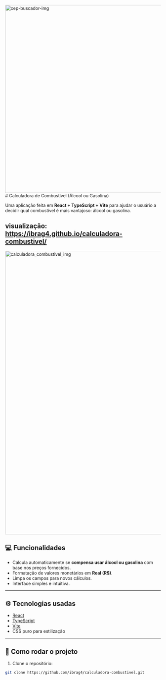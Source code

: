 <img width="1364" height="607" alt="cep-buscador-img" src="https://github.com/user-attachments/assets/3f66b699-cb80-4676-b24b-de40e1dbae47" /># Calculadora de Combustível (Álcool ou Gasolina)

Uma aplicação feita em **React + TypeScript + Vite** para ajudar o usuário a decidir qual combustível é mais vantajoso: álcool ou gasolina.

visualização: https://ibrag4.github.io/calculadora-combustivel/
---
<img width="1919" height="915" alt="calculadora_combustivel_img" src="https://github.com/user-attachments/assets/ed933c4e-4902-42ad-b829-5a2a1ad2f822" />


## 💻 Funcionalidades

- Calcula automaticamente se **compensa usar álcool ou gasolina** com base nos preços fornecidos.
- Formatação de valores monetários em **Real (R$)**.
- Limpa os campos para novos cálculos.
- Interface simples e intuitiva.

---

## ⚙️ Tecnologias usadas

- [React](https://reactjs.org/)
- [TypeScript](https://www.typescriptlang.org/)
- [Vite](https://vitejs.dev/)
- CSS puro para estilização

---

## 🚀 Como rodar o projeto

1. Clone o repositório:

```bash
git clone https://github.com/ibrag4/calculadora-combustivel.git

